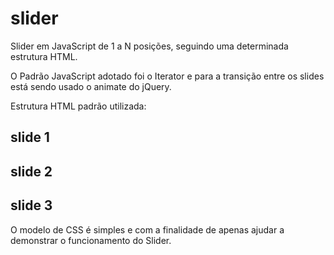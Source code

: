 slider
======

Slider em JavaScript de 1 a N posições, seguindo uma determinada estrutura HTML.

O Padrão JavaScript adotado foi o Iterator e para a transição entre os slides está sendo usado o animate do jQuery.

Estrutura HTML padrão utilizada:

<section id='sl01' class='slider'>
	<div class='wrapper'>
		<div class='mask'>
			<div class='slide'>
				<h2>slide 1</h2>
			</div>
			<div class='slide'>
				<h2>slide 2</h2>
			</div>
			<div class='slide'>
				<h2>slide 3</h2>
			</div>
		</div>
	</div>
	<div class='bullets'></div>
</section>

O modelo de CSS é simples e com a finalidade de apenas ajudar a demonstrar o funcionamento do Slider.

